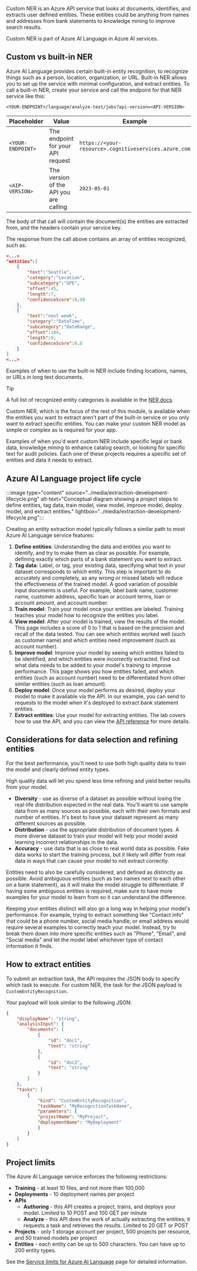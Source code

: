 Custom NER is an Azure API service that looks at documents, identifies, and extracts user defined entities. These entities could be anything from names and addresses from bank statements to knowledge mining to improve search results.

Custom NER is part of Azure AI Language in Azure AI services.

## Custom vs built-in NER

Azure AI Language provides certain built-in entity recognition, to recognize things such as a person, location, organization, or URL. Built-in NER allows you to set up the service with minimal configuration, and extract entities. To call a built-in NER, create your service and call the endpoint for that NER service like this:

```rest
<YOUR-ENDPOINT>/language/analyze-text/jobs?api-version=<API-VERSION>
```

|Placeholder  |Value  | Example |
|---------|---------|---------|
|`<YOUR-ENDPOINT>`     | The endpoint for your API request  | `https://<your-resource>.cognitiveservices.azure.com` |
|`<AIP-VERSION>`       | The version of the API you are calling  | `2023-05-01` |

The body of that call will contain the document(s) the entities are extracted from, and the headers contain your service key.

The response from the call above contains an array of entities recognized, such as:

```json
<...>
"entities":[
    {
        "text":"Seattle",
        "category":"Location",
        "subcategory":"GPE",
        "offset":45,
        "length":7,
        "confidenceScore":0.99
    },
    {
        "text":"next week",
        "category":"DateTime",
        "subcategory":"DateRange",
        "offset":104,
        "length":9,
        "confidenceScore":0.8
    }
]
<...>
```

Examples of when to use the built-in NER include finding locations, names, or URLs in long text documents.

> [!TIP]
> A full list of recognized entity categories is available in the [NER docs](https://aka.ms/ner-categories).

Custom NER, which is the focus of the rest of this module, is available when the entities you want to extract aren't part of the built-in service or you only want to extract specific entities. You can make your custom NER model as simple or complex as is required for your app.

Examples of when you'd want custom NER include specific legal or bank data, knowledge mining to enhance catalog search, or looking for specific text for audit policies. Each one of these projects requires a specific set of entities and data it needs to extract.

## Azure AI Language project life cycle

:::image type="content" source="../media/extraction-development-lifecycle.png" alt-text="Conceptual diagram showing a project steps to define entities, tag data, train model, view model, improve model, deploy model, and extract entities." lightbox="../media/extraction-development-lifecycle.png":::

Creating an entity extraction model typically follows a similar path to most Azure AI Language service features:

1. **Define entities**: Understanding the data and entities you want to identify, and try to make them as clear as possible. For example, defining exactly which parts of a bank statement you want to extract.
1. **Tag data**: Label, or tag, your existing data, specifying what text in your dataset corresponds to which entity. This step is important to do accurately and completely, as any wrong or missed labels will reduce the effectiveness of the trained model. A good variation of possible input documents is useful. For example, label bank name, customer name, customer address, specific loan or account terms, loan or account amount, and account number.
1. **Train model**: Train your model once your entities are labeled. Training teaches your model how to recognize the entities you label.
1. **View model**: After your model is trained, view the results of the model. This page includes a score of 0 to 1 that is based on the precision and recall of the data tested. You can see which entities worked well (such as customer name) and which entities need improvement (such as account number).
1. **Improve model**: Improve your model by seeing which entities failed to be identified, and which entities were incorrectly extracted. Find out what data needs to be added to your model's training to improve performance. This page shows you how entities failed, and which entities (such as account number) need to be differentiated from other similar entities (such as loan amount).
1. **Deploy model**: Once your model performs as desired, deploy your model to make it available via the API. In our example, you can send to requests to the model when it's deployed to extract bank statement entities.
1. **Extract entities**: Use your model for extracting entities. The lab covers how to use the API, and you can view the [API reference](https://aka.ms/ct-runtime-swagger) for more details.

## Considerations for data selection and refining entities

For the best performance, you'll need to use both high quality data to train the model and clearly defined entity types.

High quality data will let you spend less time refining and yield better results from your model.

- **Diversity** - use as diverse of a dataset as possible without losing the real-life distribution expected in the real data. You'll want to use sample data from as many sources as possible, each with their own formats and number of entities. It's best to have your dataset represent as many different sources as possible.
- **Distribution** - use the appropriate distribution of document types. A more diverse dataset to train your model will help your model avoid learning incorrect relationships in the data.
- **Accuracy** - use data that is as close to real world data as possible. Fake data works to start the training process, but it likely will differ from real data in ways that can cause your model to not extract correctly.

Entities need to also be carefully considered, and defined as distinctly as possible. Avoid ambiguous entities (such as two names next to each other on a bank statement), as it will make the model struggle to differentiate. If having some ambiguous entities is required, make sure to have more examples for your model to learn from so it can understand the difference.

Keeping your entities distinct will also go a long way in helping your model's performance. For example, trying to extract something like "Contact info" that could be a phone number, social media handle, or email address would require several examples to correctly teach your model. Instead, try to break them down into more specific entities such as "Phone", "Email", and "Social media" and let the model label whichever type of contact information it finds.

## How to extract entities

To submit an extraction task, the API requires the JSON body to specify which task to execute. For custom NER, the task for the JSON payload is `CustomEntityRecognition`.

Your payload will look similar to the following JSON:

```json
{
    "displayName": "string",
    "analysisInput": {
        "documents": [
            {
                "id": "doc1", 
                "text": "string"
            },
            {
                "id": "doc2",
                "text": "string"
            }
        ]
    },
    "tasks": [
        {
            "kind": "CustomEntityRecognition",
            "taskName": "MyRecognitionTaskName",
            "parameters": {
            "projectName": "MyProject",
            "deploymentName": "MyDeployment"
            }
        }
    ]
}
```

## Project limits

The Azure AI Language service enforces the following restrictions:

- **Training** - at least 10 files, and not more than 100,000
- **Deployments** - 10 deployment names per project
- **APIs**
  - **Authoring** - this API creates a project, trains, and deploys your model. Limited to 10 POST and 100 GET per minute
  - **Analyze** - this API does the work of actually extracting the entities; it requests a task and retrieves the results. Limited to 20 GET or POST
- **Projects** - only 1 storage account per project, 500 projects per resource, and 50 trained models per project
- **Entities** - each entity can be up to 500 characters. You can have up to 200 entity types.

See the [Service limits for Azure AI Language](/azure/ai-services/language-service/concepts/data-limits) page for detailed information.
